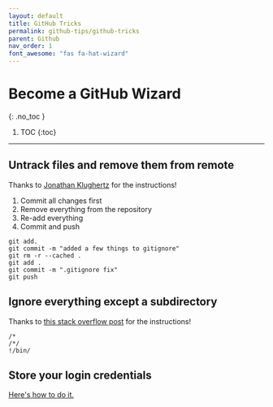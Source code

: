 ```yaml
---
layout: default
title: GitHub Tricks
permalink: github-tips/github-tricks
parent: Github
nav_order: 1
font_awesome: "fas fa-hat-wizard"
---
```



# <i class="{{ page.font_awesome }}"></i> Become a GitHub Wizard
{: .no_toc }


1. TOC
{:toc}

---


## Untrack files and remove them from remote

Thanks to [Jonathan Klughertz](http://www.codeblocq.com/2016/01/Untrack-files-already-added-to-git-repository-based-on-gitignore/) for the instructions!

1. Commit all changes first
2. Remove everything from the repository
3. Re-add everything
4. Commit and push

```shell
git add.
git commit -m "added a few things to gitignore"
git rm -r --cached .
git add .
git commit -m ".gitignore fix"
git push
```
 

## Ignore everything except a subdirectory

Thanks to [this stack overflow post](https://stackoverflow.com/questions/1248570/how-do-i-tell-git-to-ignore-everything-except-a-subdirectory) for the instructions!

```shell
/*
/*/
!/bin/
```


## Store your login credentials

[Here's how to do it.](https://help.github.com/en/github/using-git/caching-your-github-password-in-git)